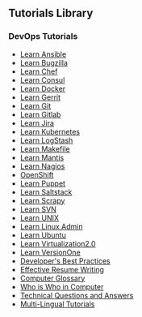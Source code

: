 ## Tutorials Library
### DevOps Tutorials
* [Learn Ansible](/ansible/index.htm) <!--https://www.tutorialspoint.com/images/ansible_icon.png--> 
* [Learn Bugzilla](/bugzilla/index.htm) <!--https://www.tutorialspoint.com/images/bugzilla_icon.png--> 
* [Learn Chef](/chef/index.htm) <!--https://www.tutorialspoint.com/images/chef_icon.png--> 
* [Learn Consul](/consul/index.htm) <!--https://www.tutorialspoint.com/images/consul_icon.png--> 
* [Learn Docker](/docker/index.htm) <!--https://www.tutorialspoint.com/images/docker_icon.png--> 
* [Learn Gerrit](/gerrit/index.htm) <!--https://www.tutorialspoint.com/images/gerrit_icon.png--> 
* [Learn Git](/git/index.htm) <!--https://www.tutorialspoint.com/images/git_icon.png--> 
* [Learn Gitlab](/gitlab/index.htm) <!--https://www.tutorialspoint.com/images/gitlab_icon.png--> 
* [Learn Jira](/jira/index.htm) <!--https://www.tutorialspoint.com/images/jira_icon.png--> 
* [Learn Kubernetes](/kubernetes/index.htm) <!--https://www.tutorialspoint.com/images/kubernetes_icon.png--> 
* [Learn LogStash](/logstash/index.htm) <!--https://www.tutorialspoint.com/images/logstash_icon.png--> 
* [Learn Makefile](/makefile/index.htm) <!--https://www.tutorialspoint.com/images/makefile_icon.png--> 
* [Learn Mantis](/mantis/index.htm) <!--https://www.tutorialspoint.com/images/mantis_icon.png--> 
* [Learn Nagios](/nagios/index.htm) <!--https://www.tutorialspoint.com/images/nagios_icon.png--> 
* [OpenShift](/openshift/index.htm) <!--https://www.tutorialspoint.com/images/openshift_icon.png--> 
* [Learn Puppet](/puppet/index.htm) <!--https://www.tutorialspoint.com/images/puppet_icon.png--> 
* [Learn Saltstack](/saltstack/index.htm) <!--https://www.tutorialspoint.com/images/saltstack_icon.png--> 
* [Learn Scrapy](/scrapy/index.htm) <!--https://www.tutorialspoint.com/images/scrapy_icon.png--> 
* [Learn SVN](/svn/index.htm) <!--https://www.tutorialspoint.com/images/svn_icon.png--> 
* [Learn UNIX](/unix/index.htm) <!--https://www.tutorialspoint.com/images/unix_icon.png--> 
* [Learn Linux Admin](/linux_admin/index.htm) <!--https://www.tutorialspoint.com/images/linux_admin_icon.png--> 
* [Learn Ubuntu](/ubuntu/index.htm) <!--https://www.tutorialspoint.com/images/ubuntu_icon.png--> 
* [Learn Virtualization2.0](/virtualization2.0/index.htm) <!--https://www.tutorialspoint.com/images/virtualization2.0_icon.png--> 
* [Learn VersionOne](/versionone/index.htm) <!--https://www.tutorialspoint.com/images/versionone_icon.png--> 
* [Developer's Best Practices](/developers_best_practices/index.htm) <!--https://www.tutorialspoint.com/images/developers-best-practices.png--> 
* [Effective Resume Writing](/effective_resume_writing.htm) <!--https://www.tutorialspoint.com/images/resume-writing.png--> 
* [Computer Glossary](/computer_glossary.htm) <!--https://www.tutorialspoint.com/images/computer-glossary.png--> 
* [Who is Who in Computer](/computer_whoiswho.htm) <!--https://www.tutorialspoint.com/images/who-is-who.png--> 
* [Technical Questions and Answers](/questions_and_answers.htm) <!--https://www.tutorialspoint.com/images/questions-answers.png--> 
* [Multi-Lingual Tutorials](/multi_language_tutorials.htm) <!--https://www.tutorialspoint.com/images/multilanguage-tutorials.png--> 
